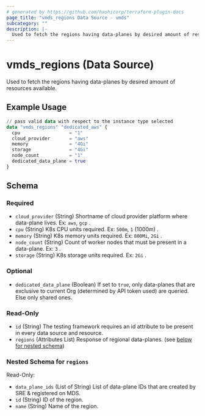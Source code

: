 ```yaml
---
# generated by https://github.com/hashicorp/terraform-plugin-docs
page_title: "vmds_regions Data Source - vmds"
subcategory: ""
description: |-
  Used to fetch the regions having data-planes by desired amount of resources available.
---
```


# vmds_regions (Data Source)

Used to fetch the regions having data-planes by desired amount of resources available.

## Example Usage

```terraform
// pass valid data with respect to the instance type selected
data "vmds_regions" "dedicated_aws" {
  cpu                  = "1"
  cloud_provider       = "aws"
  memory               = "4Gi"
  storage              = "4Gi"
  node_count           = "1"
  dedicated_data_plane = true
}
```

<!-- schema generated by tfplugindocs -->
## Schema

### Required

- `cloud_provider` (String) Shortname of cloud provider platform where data-plane lives. Ex: `aws`, `gcp` .
- `cpu` (String) K8s CPU units required. Ex: `500m`, `1` (1000m) .
- `memory` (String) K8s memory units required. Ex: `800Mi`, `2Gi` .
- `node_count` (String) Count of worker nodes that must be present in a data-plane. Ex: `3` .
- `storage` (String) K8s storage units required. Ex: `2Gi` .

### Optional

- `dedicated_data_plane` (Boolean) If set to `true`, only data-planes that are exclusive to current Org (determined by API token used) are queried. Else only shared ones.

### Read-Only

- `id` (String) The testing framework requires an id attribute to be present in every data source and resource.
- `regions` (Attributes List) Response of regional data-planes. (see [below for nested schema](#nestedatt--regions))

<a id="nestedatt--regions"></a>
### Nested Schema for `regions`

Read-Only:

- `data_plane_ids` (List of String) List of data-plane IDs that are created by SRE & registered on MDS.
- `id` (String) ID of the region.
- `name` (String) Name of the region.


